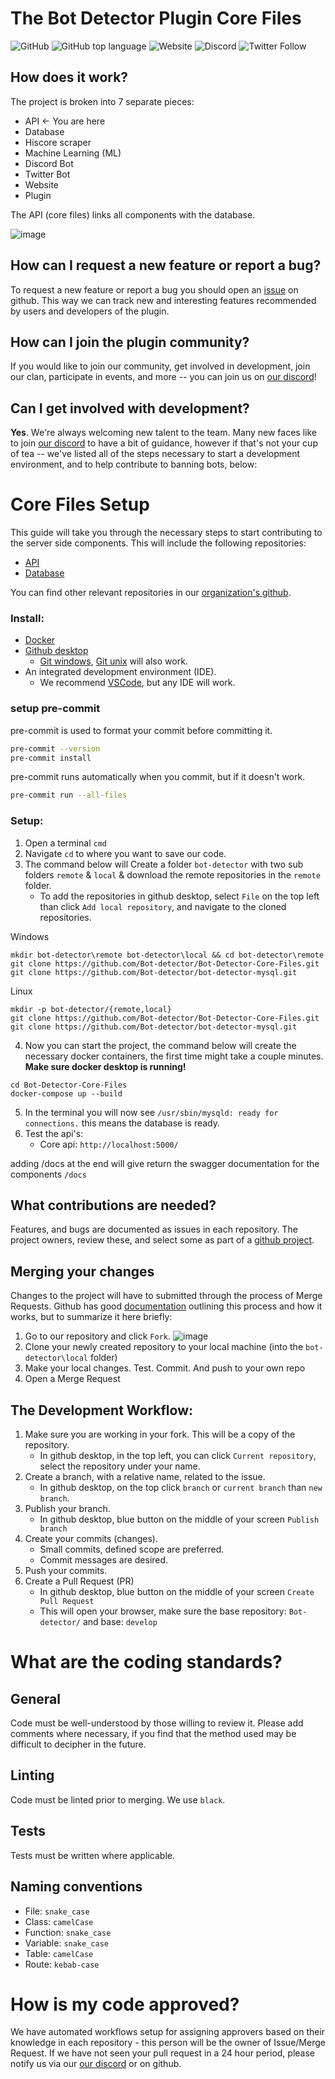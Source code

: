 # The Bot Detector Plugin Core Files
![GitHub](https://img.shields.io/github/license/Bot-Detector/Bot-Detector-Core-FIles)
![GitHub top language](https://img.shields.io/github/languages/top/Bot-Detector/Bot-Detector-Core-Files)
![Website](https://img.shields.io/website?down_color=lightgrey&down_message=down&up_color=green&up_message=up&url=https%3A%2F%2Fosrsbotdetector.com%2F)
![Discord](https://img.shields.io/discord/817916789668708384?label=discord)
![Twitter Follow](https://img.shields.io/twitter/follow/osrsbotdetector?style=social)

## How does it work?
The project is broken into 7 separate pieces:
* API ← You are here
* Database
* Hiscore scraper
* Machine Learning (ML)
* Discord Bot
* Twitter Bot
* Website
* Plugin

The API (core files) links all components with the database.

<!-- https://drive.google.com/file/d/16IO84vE3rJWRclbZAnOIEdKAmx5xAi3I/view?usp=sharing -->
![image](https://user-images.githubusercontent.com/40169115/153727141-0e39c6fe-1fdb-42f4-8019-2552bd127751.png)

## How can I request a new feature or report a bug?
To request a new feature or report a bug you should open an [issue](https://github.com/orgs/Bot-detector/repositories) on github. This way we can track new and interesting features recommended by users and developers of the plugin.

## How can I join the plugin community?
If you would like to join our community, get involved in development, join our clan, participate in events, and more -- you can join us on [our discord](https://discord.gg/3AB58CRmYs)!

## Can I get involved with development?
**Yes**. We're always welcoming new talent to the team. Many new faces like to join [our discord](https://discord.gg/3AB58CRmYs) to have a bit of guidance, however if that's not your cup of tea -- we've listed all of the steps necessary to start a development environment, and to help contribute to banning bots, below:

# Core Files Setup
This guide will take you through the necessary steps to start contributing to the server side components.
This will include the following repositories:
* [API](https://github.com/Bot-detector/Bot-Detector-Core-Files)
* [Database](https://github.com/Bot-detector/Bot-Detector-Core-Files)

You can find other relevant repositories in our [organization's github](https://github.com/Bot-detector).

### Install:
* [Docker](https://docs.docker.com/get-docker/)
*  [Github desktop](https://desktop.github.com/)
    * [Git windows](https://gitforwindows.org),  [Git unix](https://git-scm.com/download/linux) will also work.
* An integrated development environment (IDE).
    * We recommend [VSCode](https://code.visualstudio.com), but any IDE will work.

### setup pre-commit
pre-commit is used to format your commit before committing it.
```sh
pre-commit --version
pre-commit install
```
pre-commit runs automatically when you commit, but if it doesn't work.
```sh
pre-commit run --all-files
```

### Setup:
1. Open a terminal `cmd`
2. Navigate `cd` to where you want to save our code.
3. The command below will Create a folder `bot-detector` with two sub folders `remote` & `local` & download the remote repositories in the `remote` folder.
    * To add the repositories in github desktop, select `File` on the top left than click `Add local repository`, and navigate to the cloned repositories.

Windows
```
mkdir bot-detector\remote bot-detector\local && cd bot-detector\remote
git clone https://github.com/Bot-detector/Bot-Detector-Core-Files.git
git clone https://github.com/Bot-detector/bot-detector-mysql.git
```
Linux
```
mkdir -p bot-detector/{remote,local}
git clone https://github.com/Bot-detector/Bot-Detector-Core-Files.git
git clone https://github.com/Bot-detector/bot-detector-mysql.git
```

4. Now you can start the project, the command below will create the necessary docker containers, the first time might take a couple minutes. **Make sure docker desktop is running!**
```
cd Bot-Detector-Core-Files
docker-compose up --build
```
5. In the terminal you will now see `/usr/sbin/mysqld: ready for connections.` this means the database is ready.
6. Test the api's:
    * Core api: ```http://localhost:5000/```

adding /docs at the end will give return the swagger documentation for the components `/docs`

## What contributions are needed?
Features, and bugs are documented as issues in each repository. The project owners, review these, and select some as part of a [github project](https://github.com/orgs/Bot-detector/projects).

## Merging your changes
Changes to the project will have to submitted through the process of Merge Requests.  Github has good [documentation](https://docs.github.com/en/get-started/quickstart/contributing-to-projects) outlining this process and how it works, but to summarize it here briefly:
1. Go to our repository and click `Fork`. ![image](https://user-images.githubusercontent.com/40169115/153728214-cd741e4e-b036-4d48-9f47-48c4dc9e99be.png)
2. Clone your newly created repository to your local machine (into the `bot-detector\local` folder)
3. Make your local changes. Test. Commit. And push to your own repo
4. Open a Merge Request

## The Development Workflow:
1. Make sure you are working in your fork. This will be a copy of the repository.
    - In github desktop, in the top left, you can click `Current repository`, select the repository under your name.
2. Create a branch, with a relative name, related to the issue.
    - In github desktop, on the top click `branch` or `current branch` than `new branch`.
3. Publish your branch.
    - In github desktop, blue button on the middle of your screen `Publish branch`
4. Create your commits (changes).
    - Small commits, defined scope are preferred.
    - Commit messages are desired.
5. Push your commits.
6. Create a Pull Request (PR)
    - In github desktop, blue button on the middle of your screen `Create Pull Request`
    - This will open your browser, make sure the base repository: `Bot-detector/` and base: `develop`

# What are the coding standards?
## General
Code must be well-understood by those willing to review it. Please add comments where necessary, if you find that the method used may be difficult to decipher in the future.

## Linting
Code must be linted prior to merging. We use `black`.

## Tests
Tests must be written where applicable.

## Naming conventions
- File: `snake_case`
- Class: `camelCase`
- Function: `snake_case`
- Variable: `snake_case`
- Table: `camelCase`
- Route: `kebab-case`

# How is my code approved?
We have automated workflows setup for assigning approvers based on their knowledge in each repository - this person will be the owner of Issue/Merge Request. If we have not seen your pull request in a 24 hour period, please notify us via our [our discord](https://discord.gg/3AB58CRmYs) or on github.
